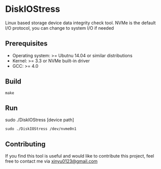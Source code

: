 # DiskIOStress
Linux based storage device data integrity check tool. NVMe is the default I/O protocol, you can change to system I/O if needed


## Prerequisites
* Operating system:  >= Ubutnu 14.04 or similar distributions
* Kernel: >= 3.3 or NVMe built-in driver
* GCC: >= 4.0


## Build
```
make
```

## Run
sudo ./DiskIOStress [device path]

```
sudo ./DiskIOStress /dev/nvme0n1
```

## Contributing
If you find this tool is useful and would like to contribute this project, feel free to contact me via xinyu0123@gmail.com
